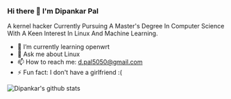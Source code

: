 ### Hi there 👋 I'm Dipankar Pal 

A kernel hacker Currently Pursuing A Master's Degree In Computer Science With A Keen Interest In Linux And Machine Learning.


- 🌱 I’m currently learning openwrt
- 💬 Ask me about Linux
- 📫 How to reach me: d.pal5050@gmail.com
- ⚡ Fun fact: I don't have a girlfriend :(

![Dipankar's github stats](https://github-readme-stats.vercel.app/api?username=deep5050&show_icons=true&title_color=fff&icon_color=79ff97&text_color=9f9f9f&bg_color=151515)
